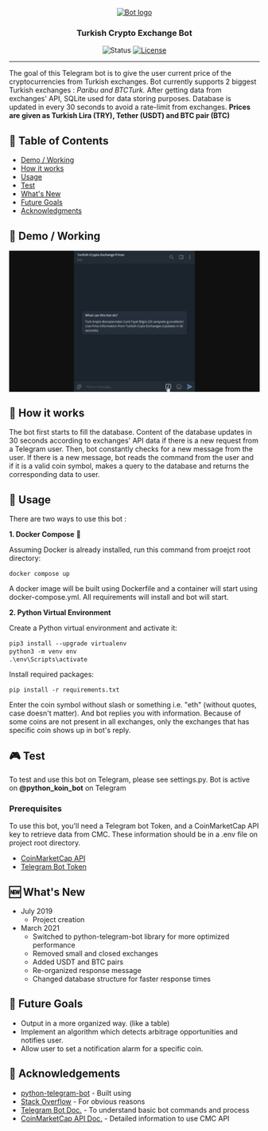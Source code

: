 <p align="center">
  <a href="" rel="noopener">
 <img width=200px height=200px src="https://i.imgur.com/FxL5qM0.jpg" alt="Bot logo"></a>
</p>

<h3 align="center">Turkish Crypto Exchange Bot</h3>

<div align="center">

  ![Status](https://img.shields.io/badge/status-active-success.svg)
  [![License](https://img.shields.io/badge/license-MIT-blue.svg)](/LICENSE)

</div>

---

The goal of this Telegram bot is to give the user current price of the cryptocurrencies from Turkish exchanges. 
Bot currently supports 2 biggest Turkish exchanges : *Paribu and BTCTurk.* 
After getting data from exchanges' API, SQLite used for data storing purposes. 
Database is updated in every 30 seconds to avoid a rate-limit from exchanges. 
**Prices are given as Turkish Lira (TRY), Tether (USDT) and BTC pair (BTC)**

## 📝 Table of Contents
+ [Demo / Working](#demo)
+ [How it works](#working)
+ [Usage](#usage)
+ [Test](#test)
+ [What's New](#new)
+ [Future Goals](#goals)
+ [Acknowledgments](#acknowledgement)

## 🎥 Demo / Working <a name = "demo"></a>
<img align="center" src="/pics/demo.gif">

## 💭 How it works <a name = "working"></a>

The bot first starts to fill the database. Content of the database updates in 30 seconds according to exchanges' 
API data if there is a new request from a Telegram user. Then, bot constantly checks for a new message from the user. 
If there is a new message, bot reads the command from the user and if it is a valid coin symbol, 
makes a query to the database and returns the corresponding data to user.

## 🎈 Usage <a name = "usage"></a>

There are two ways to use this bot :

**1. Docker Compose** :whale:

Assuming Docker is already installed, run this command from proejct root directory:

```
docker compose up
```
A docker image will be built using Dockerfile and a container will start using docker-compose.yml. All requirements will install and bot will start.

**2. Python Virtual Environment**

Create a Python virtual environment and activate it:

```
pip3 install --upgrade virtualenv
python3 -m venv env
.\env\Scripts\activate
```

Install required packages:

```
pip install -r requirements.txt
```

Enter the coin symbol without slash or something i.e. "eth" (without quotes, case doesn't matter). And bot replies you with information. Because of some coins are not present in all exchanges, only the exchanges that has specific coin shows up in bot's reply. 

## :video_game: Test <a name = "test"></a>

To test and use this bot on Telegram, please see settings.py. Bot is active on **@python_koin_bot** on Telegram

### Prerequisites

To use this bot, you'll need a Telegram bot Token, and a CoinMarketCap API key to retrieve data from CMC.
These information should be in a .env file on project root directory.

* [CoinMarketCap API](https://pro.coinmarketcap.com/signup/)
* [Telegram Bot Token](https://core.telegram.org/bots#creating-a-new-bot)

## :new: What's New <a name = "new"></a>

- July 2019 
  - Project creation
- March 2021 
  - Switched to python-telegram-bot library for more optimized performance 
  - Removed small and closed exchanges
  - Added USDT and BTC pairs
  - Re-organized response message
  - Changed database structure for faster response times

## :dart: Future Goals <a name = "goals"></a>

* Output in a more organized way. (like a table)
* Implement an algorithm which detects arbitrage opportunities and notifies user.
* Allow user to set a notification alarm for a specific coin.


## 🎉 Acknowledgements <a name = "acknowledgement"></a>
* [python-telegram-bot](https://github.com/python-telegram-bot/python-telegram-bot/) - Built using
* [Stack Overflow](https://stackoverflow.com/) - For obvious reasons
* [Telegram Bot Doc.](https://core.telegram.org/bots) - To understand basic bot commands and process
* [CoinMarketCap API Doc.](https://coinmarketcap.com/api/) - Detailed information to use CMC API
